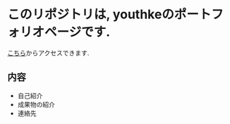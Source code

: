 # このリポジトリは, youthkeのポートフォリオページです.

[こちら](https://youthke.github.io/mypage/)からアクセスできます.

## 内容

- 自己紹介
- 成果物の紹介
- 連絡先
